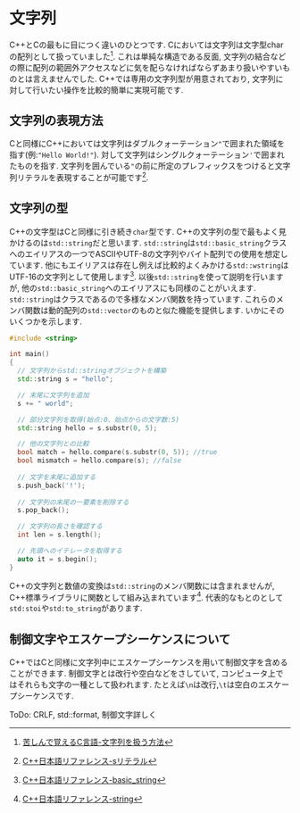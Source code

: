 # 文字列

C++とCの最もに目につく違いのひとつです. Cにおいては文字列は文字型charの配列として扱っていました[^char_array]. これは単純な構造である反面, 文字列の結合などの際に配列の範囲外アクセスなどに気を配らなければならずあまり扱いやすいものとは言えませんでした. C++では専用の文字列型が用意されており, 文字列に対して行いたい操作を比較的簡単に実現可能です.

## 文字列の表現方法
Cと同様にC++においては文字列はダブルクォーテーション`"`で囲まれた領域を指す(例:`"Hello World!"`). 対して文字列はシングルクォーテーション`'`で囲まれたものを指す.
文字列を囲んでいる`"`の前に所定のプレフィックスをつけると文字列リテラルを表現することが可能です[^literal].

## 文字列の型
C++の文字型はCと同様に引き続き`char`型です. C++の文字列の型で最もよく見かけるのは`std::string`だと思います. `std::string`は`std::basic_string`クラスへのエイリアスの一つでASCIIやUTF-8の文字列やバイト配列での使用を想定しています. 他にもエイリアスは存在し例えば比較的よくみかける`std::wstring`はUTF-16の文字列として使用します[^basic_string].
以後`std::string`を使って説明を行いますが, 他の`std::basic_string`へのエイリアスにも同様のことがいえます. `std::string`はクラスであるので多様なメンバ関数を持っています. これらのメンバ関数は動的配列の`std::vector`のものと似た機能を提供します. いかにそのいくつかを示します.

```cpp:string_example.cpp
#include <string>

int main()
{
  // 文字列からstd::stringオブジェクトを構築
  std::string s = "hello";

  // 末尾に文字列を追加
  s += " world";

  // 部分文字列を取得(始点:0、始点からの文字数:5)
  std::string hello = s.substr(0, 5);

  // 他の文字列との比較
  bool match = hello.compare(s.substr(0, 5)); //true
  bool mismatch = hello.compare(s); //false
  
  // 文字を末尾に追加する
  s.push_back('!');
  
  // 文字列の末尾の一要素を削除する
  s.pop_back();

  // 文字列の長さを確認する
  int len = s.length();

  // 先頭へのイテレータを取得する
  auto it = s.begin();
}
```

C++の文字列と数値の変換は`std::string`のメンバ関数には含まれませんが, C++標準ライブラリに関数として組み込まれています[^string].
代表的なもとのとして`std:stoi`や`std:to_string`があります.

## 制御文字やエスケープシーケンスについて
C++ではCと同様に文字列中にエスケープシーケンスを用いて制御文字を含めることができます. 制御文字とは改行や空白などをさしていて, コンピュータ上ではそれらも文字の一種として扱われます.
たとえば`\n`は改行,`\t`は空白のエスケープシーケンスです. 

ToDo: CRLF, std::format, 制御文字詳しく



[^char_array]: [苦しんで覚えるC言語-文字列を扱う方法](https://9cguide.appspot.com/14-02.html)
[^literal]: [C++日本語リファレンス-sリテラル](https://cpprefjp.github.io/reference/string/basic_string/op_s.html)
[^basic_string]: [C++日本語リファレンス-basic_string](https://cpprefjp.github.io/reference/string/basic_string.html)
[^string]: [C++日本語リファレンス-string](https://cpprefjp.github.io/reference/string.html)




